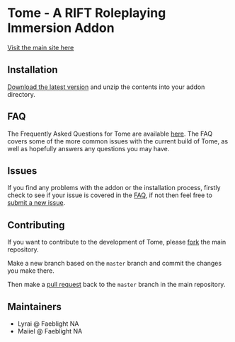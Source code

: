 Tome - A RIFT Roleplaying Immersion Addon
=========================================

[Visit the main site here](http://www.tomeaddon.com/)

## Installation

[Download the latest version](https://github.com/zhevron/Tome/archive/master.zip) and unzip the contents into your addon directory.

## FAQ

The Frequently Asked Questions for Tome are available [here](https://github.com/zhevron/Tome/wiki/FAQ). The FAQ covers some of the more common issues with the current build of Tome, as well as hopefully answers any questions you may have.

## Issues

If you find any problems with the addon or the installation process, firstly check to see if your issue is covered in the [FAQ](https://github.com/zhevron/Tome/wiki/FAQ), if not then feel free to [submit a new issue](https://github.com/zhevron/Tome/issues/new).

## Contributing

If you want to contribute to the development of Tome, please [fork](https://github.com/zhevron/Tome/fork) the main repository.

Make a new branch based on the `master` branch and commit the changes you make there.

Then make a [pull request](https://github.com/zhevron/Tome/pulls) back to the `master` branch in the main repository.

## Maintainers

* Lyrai @ Faeblight NA
* Maiiel @ Faeblight NA
